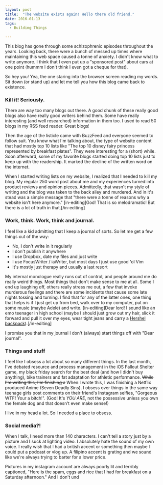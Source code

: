 ```yaml
---
layout: post
title:  "The website exists again! Hello there old friend."
date: 2016-01-13
tags:
  - Building Things

---
```



This blog has gone through some schizophrenic episodes throughout the years.
Looking back, there were a bunch of messed up times where maintaining this web
space caused a tonne of anxiety. I didn't know what to write anymore. I think
that I even put up a "sponsored post" about cars at one point (hummm I don't
think I even got a cheque for that).

<!-- more //-->

So hey you! Yea, the one staring into the browser screen reading my words. Sit
down (or stand up) and let me tell you how this blog came back to existence.

### Kill it! Seriously.

There are way too many blogs out there. A good chunk of these really good blogs
also have really good writers behind them. Some have really interesting (and
well researched) information in them too. I used to read 50 blogs in my RSS feed
reader. Great blogs!

Then the age of the listicle came with BuzzFeed and everyone seemed to follow
suit. You know what I'm talking about, the type of website content that had
mostly top 10 lists like "The top 10 disney fairy princess represented by
breakfast plates". They were interesting for a (short) while. Soon afterward,
some of my favorite blogs started doing top 10 lists just to keep up with the
readership. It marked the decline of the written word on the internet.

When I started writing lists on my website, I realized that I needed to kill my
blog. My regular 250 word post about me and my experiences turned into product
reviews and opinion pieces. Admittedly, that wasn't my style of writing and the
blog was taken to the back alley and murdered. And in it's stead was a simple
message that "there were a tonne of reasons why a website isn't here anymore."
[in-editing]God! That is so melodramatic! But there is a lot of truth in
that.[/in-editing]

### Work, think. Work, think and journal.

I feel like a kid admitting that I keep a journal of sorts. So let me get a few
things out of the way:

* No, I don't write in it regularly
* I don't publish it anywhere
* I use Dropbox, date my files and just write
* I use FocusWriter / iaWriter, but most days I just use good 'ol Vim
* It's mostly just therapy and usually a last resort

My internal monologue really runs out of control, and people around me do really
weird things. Most things that don't make sense to me at all. Some I end up
laughing off, others really stress me out, a few that invoke murderous feelings
and there are some incidents that cause some late nights tossing and turning. I
find that for any of the latter ones, one thing that helps is if I just get up
from bed, walk over to my computer, put on some music (maybe Adele) and write.
[in-editing]Dear lord! I sound like an emo teenager in high school (maybe I
should just grow out my hair, slick it forward and pull it over my eyes, wear
tight jeans and carry a [Hershel
backpack](http://www.herschelsupply.com/)).[/in-editing]

I promise you that in my journal I don't (always) start things off with "Dear
journal". 

### Things and stuff

I feel like I obsess a lot about so many different things. In the last month,
I've debated resource and process management in the iOS Fallout Shelter game, my
black friday search for the best deal (and how I didn't buy anything), bike
trainers and fat adaptation for athletic performance. ~~While I'm writing this,
I'm finishing a~~ When I wrote this, I was finishing a Netflix produced Anime
(Seven Deadly Sins). I obsess over things in the same way teenage girls post
comments on their friend's Instagram selfies, "Gorgeous WTF! Your a bitch!".
(God! It's _YOU ARE_, not the possessive unless you own the female dog and that
doesn't even make sense!)

I live in my head a lot. So I needed a place to obsess.

### Social media?!

When I talk, I need more than 140 characters. I can't tell a story just by a
picture and I suck at lighting video. I absolutely hate the sound of my own
voice. I really wish that I had a british accent or something then maybe I could
put a podcast or vlog up. A filipino accent is grating and we sound like we're
always trying to barter for a lower price.

Pictures in my instagram account are always poorly lit and terribly captioned,
"Here is the spam, eggs and rice that I had for breakfast on a Saturday
afternoon." And I don't und
